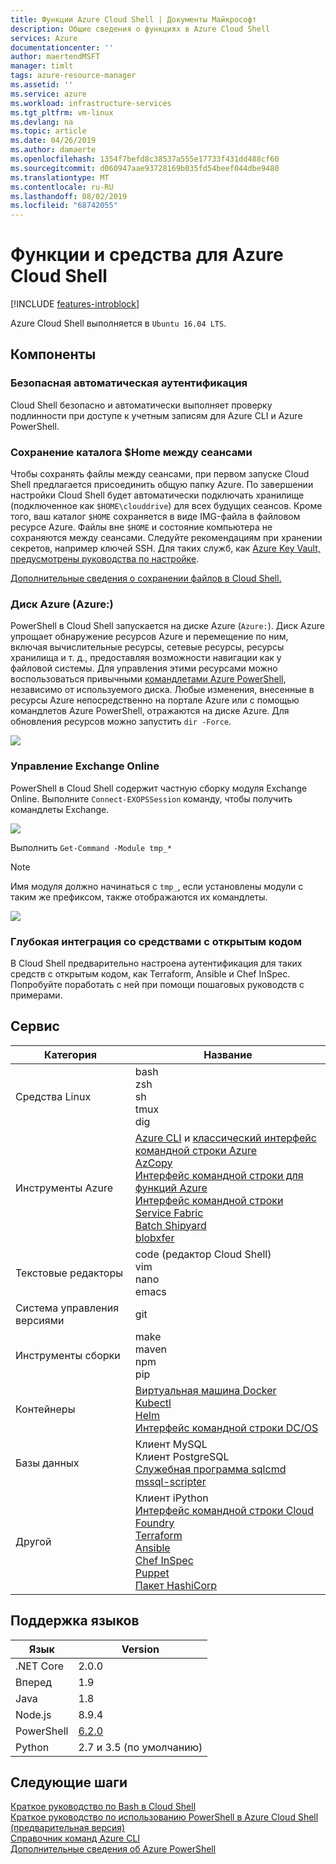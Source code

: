```yaml
---
title: Функции Azure Cloud Shell | Документы Майкрософт
description: Общие сведения о функциях в Azure Cloud Shell
services: Azure
documentationcenter: ''
author: maertendMSFT
manager: timlt
tags: azure-resource-manager
ms.assetid: ''
ms.service: azure
ms.workload: infrastructure-services
ms.tgt_pltfrm: vm-linux
ms.devlang: na
ms.topic: article
ms.date: 04/26/2019
ms.author: damaerte
ms.openlocfilehash: 1354f7befd8c38537a555e17733f431dd488cf60
ms.sourcegitcommit: d060947aae93728169b035fd54beef044dbe9480
ms.translationtype: MT
ms.contentlocale: ru-RU
ms.lasthandoff: 08/02/2019
ms.locfileid: "68742055"
---
```

# <a name="features--tools-for-azure-cloud-shell"></a>Функции и средства для Azure Cloud Shell

[!INCLUDE [features-introblock](../../includes/cloud-shell-features-introblock.md)]

Azure Cloud Shell выполняется в `Ubuntu 16.04 LTS`.

## <a name="features"></a>Компоненты

### <a name="secure-automatic-authentication"></a>Безопасная автоматическая аутентификация

Cloud Shell безопасно и автоматически выполняет проверку подлинности при доступе к учетным записям для Azure CLI и Azure PowerShell.

### <a name="home-persistence-across-sessions"></a>Сохранение каталога $Home между сеансами

Чтобы сохранять файлы между сеансами, при первом запуске Cloud Shell предлагается присоединить общую папку Azure.
По завершении настройки Cloud Shell будет автоматически подключать хранилище (подключенное как `$HOME\clouddrive`) для всех будущих сеансов.
Кроме того, ваш каталог `$HOME` сохраняется в виде IMG-файла в файловом ресурсе Azure.
Файлы вне `$HOME` и состояние компьютера не сохраняются между сеансами. Следуйте рекомендациям при хранении секретов, например ключей SSH. Для таких служб, как [Azure Key Vault, предусмотрены руководства по настройке](https://docs.microsoft.com/azure/key-vault/key-vault-manage-with-cli2#prerequisites).

[Дополнительные сведения о сохранении файлов в Cloud Shell.](persisting-shell-storage.md)

### <a name="azure-drive-azure"></a>Диск Azure (Azure:)

PowerShell в Cloud Shell запускается на диске Azure (`Azure:`).
Диск Azure упрощает обнаружение ресурсов Azure и перемещение по ним, включая вычислительные ресурсы, сетевые ресурсы, ресурсы хранилища и т. д., предоставляя возможности навигации как у файловой системы.
Для управления этими ресурсами можно воспользоваться привычными [командлетами Azure PowerShell](https://docs.microsoft.com/powershell/azure), независимо от используемого диска.
Любые изменения, внесенные в ресурсы Azure непосредственно на портале Azure или с помощью командлетов Azure PowerShell, отражаются на диске Azure.  Для обновления ресурсов можно запустить `dir -Force`.

![](media/features-powershell/azure-drive.png)

### <a name="manage-exchange-online"></a>Управление Exchange Online

PowerShell в Cloud Shell содержит частную сборку модуля Exchange Online.  Выполните `Connect-EXOPSSession` команду, чтобы получить командлеты Exchange.

![](media/features-powershell/exchangeonline.png)

 Выполнить `Get-Command -Module tmp_*`
> [!NOTE]
> Имя модуля должно начинаться с `tmp_`, если установлены модули с таким же префиксом, также отображаются их командлеты. 

![](media/features-powershell/exchangeonlinecmdlets.png)

### <a name="deep-integration-with-open-source-tooling"></a>Глубокая интеграция со средствами с открытым кодом

В Cloud Shell предварительно настроена аутентификация для таких средств с открытым кодом, как Terraform, Ansible и Chef InSpec. Попробуйте поработать с ней при помощи пошаговых руководств с примерами.

## <a name="tools"></a>Сервис

|Категория   |Название   |
|---|---|
|Средства Linux            |bash<br> zsh<br> sh<br> tmux<br> dig<br>               |
|Инструменты Azure            |[Azure CLI](https://github.com/Azure/azure-cli) и [классический интерфейс командной строки Azure](https://github.com/Azure/azure-xplat-cli)<br> [AzCopy](https://docs.microsoft.com/previous-versions/azure/storage/storage-use-azcopy#writing-your-first-azcopy-command)<br> [Интерфейс командной строки для функций Azure](https://github.com/Azure/azure-functions-core-tools)<br> [Интерфейс командной строки Service Fabric](https://docs.microsoft.com/azure/service-fabric/service-fabric-cli)<br> [Batch Shipyard](https://github.com/Azure/batch-shipyard)<br> [blobxfer](https://github.com/Azure/blobxfer)|
|Текстовые редакторы           |code (редактор Cloud Shell)<br> vim<br> nano<br> emacs    |
|Система управления версиями         |git                    |
|Инструменты сборки            |make<br> maven<br> npm<br> pip         |
|Контейнеры             |[Виртуальная машина Docker](https://github.com/docker/machine)<br> [Kubectl](https://kubernetes.io/docs/user-guide/kubectl-overview/)<br> [Helm](https://github.com/kubernetes/helm)<br> [Интерфейс командной строки DC/OS](https://github.com/dcos/dcos-cli)         |
|Базы данных              |Клиент MySQL<br> Клиент PostgreSQL<br> [Служебная программа sqlcmd](https://docs.microsoft.com/sql/tools/sqlcmd-utility)<br> [mssql-scripter](https://github.com/Microsoft/sql-xplat-cli) |
|Другой                  |Клиент iPython<br> [Интерфейс командной строки Cloud Foundry](https://github.com/cloudfoundry/cli)<br> [Terraform](https://www.terraform.io/docs/providers/azurerm/)<br> [Ansible](https://www.ansible.com/microsoft-azure)<br> [Chef InSpec](https://www.chef.io/inspec/)<br> [Puppet](https://puppet.com/docs/bolt/latest/bolt.html)<br> [Пакет HashiCorp](https://www.packer.io/)|

## <a name="language-support"></a>Поддержка языков

|Язык   |Version   |
|---|---|
|.NET Core  |2.0.0       |
|Вперед         |1.9        |
|Java       |1.8        |
|Node.js    |8.9.4      |
|PowerShell |[6.2.0](https://github.com/PowerShell/powershell/releases)       |
|Python     |2.7 и 3.5 (по умолчанию)|

## <a name="next-steps"></a>Следующие шаги
[Краткое руководство по Bash в Cloud Shell](quickstart.md) <br>
[Краткое руководство по использованию PowerShell в Azure Cloud Shell (предварительная версия)](quickstart-powershell.md) <br>
[Справочник команд Azure CLI](https://docs.microsoft.com/cli/azure/) <br>
[Дополнительные сведения об Azure PowerShell](https://docs.microsoft.com/powershell/azure/) <br>
